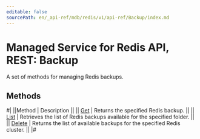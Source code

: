```yaml
---
editable: false
sourcePath: en/_api-ref/mdb/redis/v1/api-ref/Backup/index.md
---
```


# Managed Service for Redis API, REST: Backup

A set of methods for managing Redis backups.

## Methods

#|
||Method | Description ||
|| [Get](get.md) | Returns the specified Redis backup. ||
|| [List](list.md) | Retrieves the list of Redis backups available for the specified folder. ||
|| [Delete](delete.md) | Returns the list of available backups for the specified Redis cluster. ||
|#